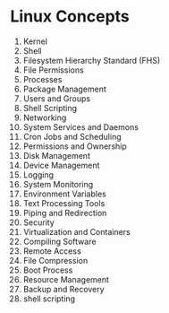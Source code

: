 # Linux Concepts

1. Kernel
2. Shell
3. Filesystem Hierarchy Standard (FHS)
4. File Permissions
5. Processes
6. Package Management
7. Users and Groups
8. Shell Scripting
9. Networking
10. System Services and Daemons
11. Cron Jobs and Scheduling
12. Permissions and Ownership
13. Disk Management
14. Device Management
15. Logging
16. System Monitoring
17. Environment Variables
18. Text Processing Tools
19. Piping and Redirection
20. Security
21. Virtualization and Containers
22. Compiling Software
23. Remote Access
24. File Compression
25. Boot Process
26. Resource Management
27. Backup and Recovery
28. shell scripting
